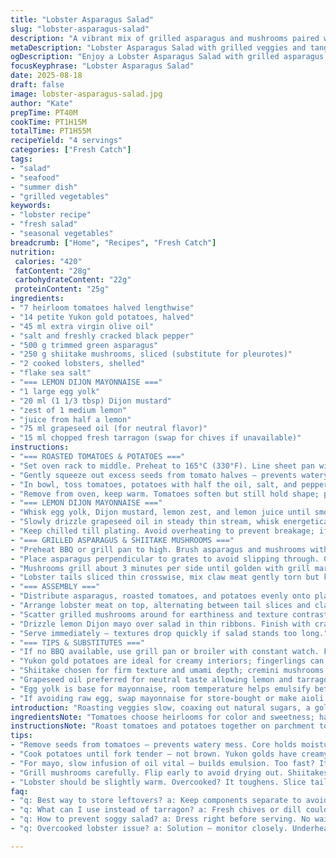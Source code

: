 ```yaml
---
title: "Lobster Asparagus Salad"
slug: "lobster-asparagus-salad"
description: "A vibrant mix of grilled asparagus and mushrooms paired with roasted tomatoes and baby potatoes. Lobster meat folded in, dressed with a tangy lemon Dijon mayonnaise enriched with fresh herbs. Simple techniques highlight seasonal flavors through roasting and grilling for optimal texture contrast. Adjust veggies per availability, swap mushrooms for shiitakes or cremini. Dressing vibrant, acid balanced, perfect for seafood. Focus on tactile doneness — crispy yet tender veggies, lobster warm but not overcooked."
metaDescription: "Lobster Asparagus Salad with grilled veggies and tangy lemon mayo. Perfect contrast of textures and flavors. A must-try for fresh seafood lovers."
ogDescription: "Enjoy a Lobster Asparagus Salad with grilled asparagus, roasted tomatoes, and tangy mayo. Perfect for spring evenings and special occasions."
focusKeyphrase: "Lobster Asparagus Salad"
date: 2025-08-18
draft: false
image: lobster-asparagus-salad.jpg
author: "Kate"
prepTime: PT40M
cookTime: PT1H15M
totalTime: PT1H55M
recipeYield: "4 servings"
categories: ["Fresh Catch"]
tags:
- "salad"
- "seafood"
- "summer dish"
- "grilled vegetables"
keywords:
- "lobster recipe"
- "fresh salad"
- "seasonal vegetables"
breadcrumb: ["Home", "Recipes", "Fresh Catch"]
nutrition: 
 calories: "420"
 fatContent: "28g"
 carbohydrateContent: "22g"
 proteinContent: "25g"
ingredients:
- "7 heirloom tomatoes halved lengthwise"
- "14 petite Yukon gold potatoes, halved"
- "45 ml extra virgin olive oil"
- "salt and freshly cracked black pepper"
- "500 g trimmed green asparagus"
- "250 g shiitake mushrooms, sliced (substitute for pleurotes)"
- "2 cooked lobsters, shelled"
- "flake sea salt"
- "=== LEMON DIJON MAYONNAISE ==="
- "1 large egg yolk"
- "20 ml (1 1/3 tbsp) Dijon mustard"
- "zest of 1 medium lemon"
- "juice from half a lemon"
- "75 ml grapeseed oil (for neutral flavor)"
- "15 ml chopped fresh tarragon (swap for chives if unavailable)"
instructions:
- "=== ROASTED TOMATOES & POTATOES ==="
- "Set oven rack to middle. Preheat to 165°C (330°F). Line sheet pan with parchment paper."
- "Gently squeeze out excess seeds from tomato halves — prevents watery salad, keeps flesh firm during roasting."
- "In bowl, toss tomatoes, potatoes with half the oil, salt, and pepper. Spread in single layer, cut side down for tomatoes — caramelizes surface. Roast about 55 mins. Potatoes should yield easily with fork but not brown extensively. Aroma changes from raw to sweet, earthy potato smell—watch steam escaping from tomatoes."
- "Remove from oven, keep warm. Tomatoes soften but still hold shape; potatoes slightly creamy inside, skins intact."
- "=== LEMON DIJON MAYONNAISE ==="
- "Whisk egg yolk, Dijon mustard, lemon zest, and lemon juice until smooth and slightly frothy."
- "Slowly drizzle grapeseed oil in steady thin stream, whisk energetically to emulsify. Thickens to creamy consistency, sheen on surface. If too thick, add tiny lemon juice drops to loosen. Fold in tarragon. Season with salt and pepper to taste."
- "Keep chilled till plating. Avoid overheating to prevent breakage; if it splits, whisk in cold water drops."
- "=== GRILLED ASPARAGUS & SHIITAKE MUSHROOMS ==="
- "Preheat BBQ or grill pan to high. Brush asparagus and mushrooms with remaining olive oil, season well."
- "Place asparagus perpendicular to grates to avoid slipping through. Grill 5-6 minutes total, turning periodically so they char lightly but remain crisp-tender. Look for bright green color with slightly blistered skin, a bit of resistance when pierced with fork but no raw crunch."
- "Mushrooms grill about 3 minutes per side until golden with grill marks, juices released but not dried out."
- "Lobster tails sliced thin crosswise, mix claw meat gently torn but keep chunks distinct."
- "=== ASSEMBLY ==="
- "Distribute asparagus, roasted tomatoes, and potatoes evenly onto plates."
- "Arrange lobster meat on top, alternating between tail slices and claw pieces."
- "Scatter grilled mushrooms around for earthiness and texture contrast."
- "Drizzle lemon Dijon mayo over salad in thin ribbons. Finish with crack of black pepper and few flakes of sea salt for bursts of crunch."
- "Serve immediately — textures drop quickly if salad stands too long."
- "=== TIPS & SUBSTITUTES ==="
- "If no BBQ available, use grill pan or broiler with constant watch. Flip mushrooms early as they burn fast."
- "Yukon gold potatoes are ideal for creamy interiors; fingerlings can dry out. Small, uniform pieces ensure even cooking."
- "Shiitake chosen for firm texture and umami depth; cremini mushrooms workable. Pleurotes too delicate for grilling unless careful."
- "Grapeseed oil preferred for neutral taste allowing lemon and tarragon to shine; can use light olive oil but taste will shift."
- "Egg yolk is base for mayonnaise, room temperature helps emulsify better."
- "If avoiding raw egg, swap mayonnaise for store-bought or make aioli with cooked egg yolk powder."
introduction: "Roasting veggies slow, coaxing out natural sugars, a golden cloak on potatoes softening gently without crisp skin is key. Tomatoes lose excess watery seeds to keep salad dry, prevent runny mess. Meanwhile, grill outdoors if you can — smoky notes build depth not possible on stove. Asparagus snapped just right, no fibrous crunch but alive with bite. Mushrooms soak smoky heat, deepen flavor making contrast with tender lobster flesh crucial. Mayo shines here — sharp, zesty, fresh herbs give personality to fat. Don't rush. Watch for colors and texture over timers. Always taste each component alone, then layered. Flaky sea salt hits small bursts of texture, leveraging mouthfeel without overwhelming. You control balance between sweet, citrus, and savory seafood. Real ingredients, simple prep, just timing and technique to finesse."
ingredientsNote: "Tomatoes choose heirlooms for color and sweetness; halving lengthwise exposes more flesh to roasting heat for caramelization but remove seeds to avoid excess moisture. Yukon gold potatoes hold shape while softening, small sizes ensure even roasting. Olive oil split here — half for veggies in oven, half for grilled ones — controls flavor depth. Shiitake instead of pleurotes adds stronger woodsy bite and resists grill better. Lobster pre-cooked and shelled to save grill time, prevents overcooking. Mayonnaise base crucial — fresh egg yolk emulsifies better; lemon juice balances fat with acidity. Grapeseed oil preferred for neutral flavor, allowing lemon and tarragon to stand out. Tarragon replaces chives for anise notes, lift complexity. Salt and crackly pepper finish layers; fleur de sel accentuates textures with delicate crunch, sharp salt bursts. Keep all ingredients at good quality and freshness; each element speaks, minimal fuss but maximum respect for individual flavors. Double-check your grilling oil to prevent flare-ups or burning."
instructionsNote: "Roast tomatoes and potatoes together on parchment to avoid sticking and for easy cleanup; tomatoes placed cut side down caramelize better without drying out, potatoes pick up subtle roasted sweetness without crisp skin — ideal texture contrast. Watch roasting time by fork tenderness on potatoes, not clocks. Mayonnaise requires patience — slowly dribble oil while whisking to build proper emulsion; rushing causes breakage. If split, whisk in cold water in small amounts to bring back together. For grilling asparagus position perpendicular to grates; prevents falling through and even heat exposure. Turn frequently to avoid charring but allow blistering. Mushrooms grill faster; keep an eye and flip early to prevent drying out. Lobster meat should be sliced thick enough to retain moistness but thin enough to distribute flavor evenly. Layer salad just before serving to avoid sogginess from dressing. Finish with fleur de sel for heightened texture contrast and fresh grind of black pepper adds final aromatic punch. Holding salad too long? Keep components separated until moment of service to retain texture and temperature. Clean grill grates well for clean grill marks and avoidingoff flavors."
tips:
- "Remove seeds from tomatoes — prevents watery mess. Core holds moisture. Roast cut side down, better caramelization, less fuss."
- "Cook potatoes until fork tender — not brown. Yukon golds have creamy interiors, good choice. Maintain shape. Uniform sizes essential."
- "For mayo, slow infusion of oil vital — builds emulsion. Too fast? It breaks. Cold water fixes split mayo. Keep whisking."
- "Grill mushrooms carefully. Flip early to avoid drying out. Shiitakes are firmer, suit grilling. Keep an eye, golden marks preferred."
- "Lobster should be slightly warm. Overcooked? It toughens. Slice tail thin, maintain distinct textures. Mix claw meat gently, preserve chunks."
faq:
- "q: Best way to store leftovers? a: Keep components separate to avoid sogginess. Lobster in sealed container. Refrigerate for 1-2 days."
- "q: What can I use instead of tarragon? a: Fresh chives or dill could work. Different flavor profile, but herbs still add freshness."
- "q: How to prevent soggy salad? a: Dress right before serving. No waiting. Use chilled components. Keeps crunch intact."
- "q: Overcooked lobster issue? a: Solution — monitor closely. Underheat, adjust grill. Rest post-cook to maintain tenderness."

---
```

